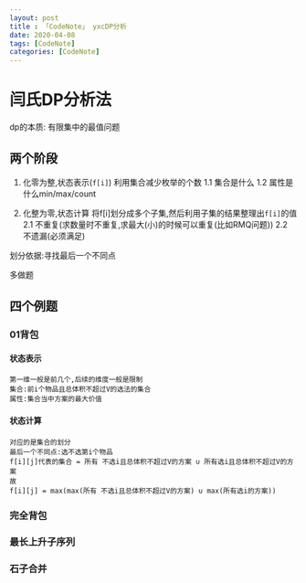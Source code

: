 ```yaml
---
layout: post
title : 「CodeNote」 yxcDP分析
date: 2020-04-08
tags: [CodeNote]
categories: [CodeNote]
---
```

# 闫氏DP分析法

dp的本质: 有限集中的最值问题

## 两个阶段

1. 化零为整,状态表示(`f[i]`)
    利用集合减少枚举的个数
    1.1 集合是什么
    1.2 属性是什么min/max/count

2. 化整为零,状态计算
    将f[i]划分成多个子集,然后利用子集的结果整理出`f[i]`的值
    2.1 不重复(求数量时不重复,求最大(小)的时候可以重复(比如RMQ问题))
    2.2 不遗漏(必须满足)

划分依据:寻找最后一个不同点

多做题
## 四个例题

### 01背包

#### 状态表示

    第一维一般是前几个,后续的维度一般是限制
    集合:前i个物品且总体积不超过V的选法的集合
    属性:集合当中方案的最大价值

#### 状态计算
    对应的是集合的划分
    最后一个不同点:选不选第i个物品
    f[i][j]代表的集合 = 所有 不选i且总体积不超过V的方案 ∪ 所有选i且总体积不超过V的方案
    故
    f[i][j] = max(max(所有 不选i且总体积不超过V的方案) ∪ max(所有选i的方案))

### 完全背包

### 最长上升子序列

### 石子合并
